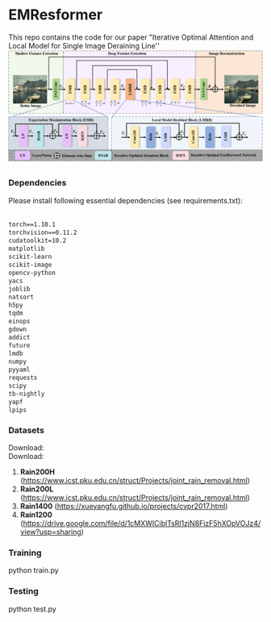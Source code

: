 # EMResformer
This repo contains the code for our paper "Iterative Optimal Attention and Local Model for Single Image Deraining Line''
![image](https://github.com/ghfkahfk/EMResformer/blob/main/framenetwork.png)

### Dependencies
Please install following essential dependencies (see requirements.txt):
```

torch==1.10.1
torchvision==0.11.2
cudatoolkit=10.2
matplotlib
scikit-learn
scikit-image
opencv-python
yacs
joblib
natsort
h5py
tqdm
einops
gdown
addict
future
lmdb
numpy
pyyaml
requests
scipy
tb-nightly
yapf
lpips
```

### Datasets
Download:  
Download:  
1. **Rain200H**  (https://www.icst.pku.edu.cn/struct/Projects/joint_rain_removal.html)  
2. **Rain200L** (https://www.icst.pku.edu.cn/struct/Projects/joint_rain_removal.html)
3. **Rain1400** (https://xueyangfu.github.io/projects/cvpr2017.html)
4. **Rain1200** (https://drive.google.com/file/d/1cMXWICiblTsRl1zjN8FizF5hXOpVOJz4/view?usp=sharing)


### Training  
python train.py

### Testing
python test.py



